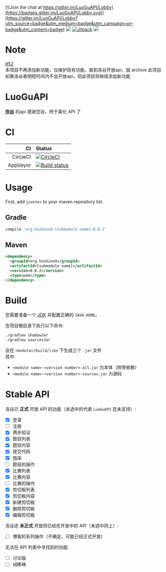 [![Join the chat at https://gitter.im/LuoGuAPI/Lobby](https://badges.gitter.im/LuoGuAPI/Lobby.svg)](https://gitter.im/LuoGuAPI/Lobby?utm_source=badge&utm_medium=badge&utm_campaign=pr-badge&utm_content=badge)
[![](https://jitpack.io/v/HoshinoTented/LuoGuAPI/month.svg)][jitpack]
[![Jitpack](https://jitpack.io/v/HoshinoTented/LuoGuAPI.svg)][jitpack]
[![](https://img.shields.io/bintray/v/ice1000/ice1000/LuoGuAPI.svg)](https://bintray.com/ice1000/ice1000/LuoGuAPI)

# Note
[#52](https://github.com/HoshinoTented/LuoGuAPI/issues/52)  
本项目不再添加新功能，仅维护现有功能，直到洛谷开放api，就 archive 此项目  
如果洛谷表明短时间内不会开放api，则此项目将继续添加新功能  

# LuoGuAPI
[**你谷**](https://www.luogu.org) 的api
感谢您谷，终于美化 API 了  

# CI
CI      |Status
-------:|:---------
CircleCI|[![CircleCI](https://circleci.com/gh/HoshinoTented/LuoGuAPI.svg?style=svg)](https://circleci.com/gh/HoshinoTented/LuoGuAPI)
AppVeyor|[![Build status](https://ci.appveyor.com/api/projects/status/l66p8yqgxgjl9jph?svg=true)](https://ci.appveyor.com/project/HoshinoTented/luoguapi)

 [jitpack]: https://jitpack.io/#HoshinoTented/LuoGuAPI

# Usage

First, add `jcenter` to your maven repository list.

## Gradle

```groovy
compile 'org.hoshino9:[submodule name]:0.0.2'
```

## Maven

```xml
<dependency>
  <groupId>org.hoshino9</groupId>
  <artifactId>[submodule name]</artifactId>
  <version>0.0.2</version>
  <type>pom</type>
</dependency>
```

# Build
您需要准备一个 [JDK](https://oracle.com) 并配置正确的 `JAVA_HOME`。

在项目根目录下执行以下命令:
```bash
./gradlew shadowJar
./gradlew sourcesJar
```
会在 `<module>/build/libs` 下生成三个 `.jar` 文件  
其中:
* `<module name>-<version number>-all.jar` 为本体（附带依赖）  
* `<module name>-<version number>-sources.jar` 为源码  

# Stable API
洛谷已 **正式** 开放 API 的功能（未选中的代表 `LuoGuAPI` 还未支持）:  
- [x] 登录
- [ ] 注册
- [x] 两步验证
- [x] 题目列表
- [x] 题目内容
- [x] 提交代码
- [x] 图床
- [ ] 题目的操作
- [x] 比赛列表
- [x] 比赛内容
- [ ] 比赛的操作
- [x] 剪切板列表
- [x] 剪切板内容
- [x] 新建剪切板
- [x] 删除剪切板
- [x] 编辑剪切板

洛谷还 **未正式** 开放但已经在开发中的 API（未选中同上）:  
- [ ] 博客的系列操作（不确定，可能已经正式开放）

无法在 API 列表中寻找到的功能:
- [ ] 讨论版
- [ ] ~~试炼场~~